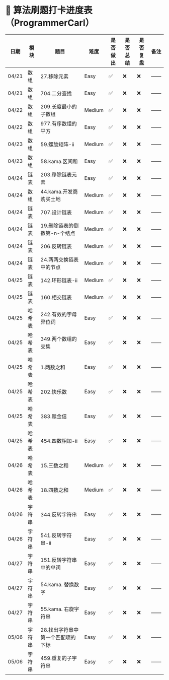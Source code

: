 # 🧠 算法刷题打卡进度表（ProgrammerCarl）

| 日期  | 模块   | 题目                              | 难度   | 是否做出 | 是否总结 | 是否复盘 | 备注 |
|-------|------|---------------------------------|--------|----------|----------|----------|------|
| 04/21 | 数组   | 27.移除元素                       | Easy   | ✅        | ❌        | ❌        | ——   |
| 04/21 | 数组   | 704.二分查找                      | Easy   | ✅        | ❌        | ❌        | ——   |
| 04/22 | 数组   | 209.长度最小的子数组              | Medium | ✅        | ❌        | ❌        | ——   |
| 04/22 | 数组   | 977.有序数组的平方                | Easy   | ✅        | ❌        | ❌        | ——   |
| 04/23 | 数组   | 59.螺旋矩阵-ii                    | Medium | ✅        | ❌        | ❌        | ——   |
| 04/23 | 数组   | 58.kama.区间和                    | Easy   | ✅        | ❌        | ❌        | ——   |
| 04/24 | 链表   | 203.移除链表元素                  | Easy   | ✅        | ❌        | ❌        | ——   |
| 04/24 | 数组   | 44.kama.开发商购买土地            | Medium | ✅        | ❌        | ❌        | ——   |
| 04/24 | 链表   | 707.设计链表                      | Medium | ✅        | ❌        | ❌        | ——   |
| 04/24 | 链表   | 19.删除链表的倒数第-n-个结点      | Medium | ✅        | ❌        | ❌        | ——   |
| 04/24 | 链表   | 206.反转链表                      | Medium | ✅        | ❌        | ❌        | ——   |
| 04/24 | 链表   | 24.两两交换链表中的节点           | Medium | ✅        | ❌        | ❌        | ——   |
| 04/25 | 链表   | 142.环形链表-ii                   | Medium | ✅        | ❌        | ❌        | ——   |
| 04/25 | 链表   | 160.相交链表                      | Medium | ✅        | ❌        | ❌        | ——   |
| 04/25 | 哈希表 | 242.有效的字母异位词              | Easy   | ✅        | ❌        | ❌        | ——   |
| 04/25 | 哈希表 | 349.两个数组的交集                | Easy   | ✅        | ❌        | ❌        | ——   |
| 04/25 | 哈希表 | 1.两数之和                        | Easy   | ✅        | ❌        | ❌        | ——   |
| 04/25 | 哈希表 | 202.快乐数                        | Easy   | ✅        | ❌        | ❌        | ——   |
| 04/25 | 哈希表 | 383.赎金信                        | Easy   | ✅        | ❌        | ❌        | ——   |
| 04/25 | 哈希表 | 454.四数相加-ii                   | Easy   | ✅        | ❌        | ❌        | ——   |
| 04/26 | 哈希表 | 15.三数之和                       | Medium | ✅        | ❌        | ❌        | ——   |
| 04/26 | 哈希表 | 18.四数之和                       | Medium | ✅        | ❌        | ❌        | ——   |
| 04/26 | 字符串 | 344.反转字符串                    | Easy   | ✅        | ❌        | ❌        | ——   |
| 04/26 | 字符串 | 541.反转字符串-ii                 | Easy   | ✅        | ❌        | ❌        | ——   |
| 04/27 | 字符串 | 151.反转字符串中的单词            | Easy   | ✅        | ❌        | ❌        | ——   |
| 04/27 | 字符串 | 54.kama. 替换数字                 | Easy   | ✅        | ❌        | ❌        | ——   |
| 04/27 | 字符串 | 55.kama. 右旋字符串               | Easy   | ✅        | ❌        | ❌        | ——   |
| 05/06 | 字符串 | 28.找出字符串中第一个匹配项的下标 | Easy   | ✅        | ❌        | ❌        | ——   |
| 05/06 | 字符串 | 459.重复的子字符串                | Easy   | ✅        | ❌        | ❌        | ——   |
